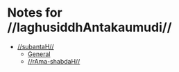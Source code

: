 # Notes for //laghusiddhAntakaumudi//

- [//subantaH//](#/subanta/)
  - [General](#/subanta/general/)
  - [//rAma-shabdaH//](#/subanta/raama-sabdah/)
